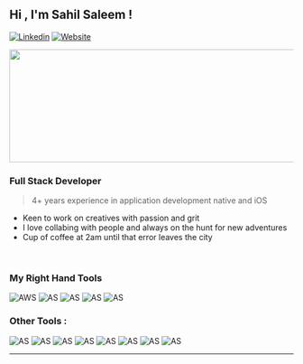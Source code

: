 ## Hi , I'm **Sahil Saleem** !
[![Linkedin](https://img.shields.io/badge/LinkedIn-0077B5?style=for-the-badge&logo=linkedin&logoColor=white)][linkedin]
[![Website](https://img.shields.io/website?down_color=red&logo=Firefox%20Browser&down_message=DOWN&style=for-the-badge&up_color=green&up_message=ONLINE&url=https%3A%2F%2Fmyportfolio-ec454.web.app%2F%23%2F)](https://myportfolio-ec454.web.app/#/) 

<img src="https://thumbs.gfycat.com/EvergreenShortButterfly-max-1mb.gif" width="600" height="200" />



### **Full Stack Developer** 

>  4+ years experience in application development native and iOS
-  Keen to work on creatives with passion and grit
-  I love collabing with people and always on the hunt for new adventures   
-  Cup of coffee at 2am until that error leaves the city

<br />

### My Right Hand Tools 
![AWS](https://img.shields.io/badge/AWS-%23FF9900.svg?style=for-the-badge&logo=amazon-aws&logoColor=white)
![AS](https://img.shields.io/badge/Android_Studio-3DDC84?style=for-the-badge&logo=android-studio&logoColor=white)
![AS](https://img.shields.io/badge/Java-ED8B00?style=for-the-badge&logo=java&logoColor=white)
![AS](https://img.shields.io/badge/Flutter-02569B?style=for-the-badge&logo=flutter&logoColor=white)
![AS](https://img.shields.io/badge/firebase-ffca28?style=for-the-badge&logo=firebase&logoColor=black)


### Other Tools  :


![AS](https://img.shields.io/badge/Kotlin-0095D5?&style=for-the-badge&logo=kotlin&logoColor=white)
![AS](https://img.shields.io/badge/Python-FFD43B?style=for-the-badge&logo=python&logoColor=darkgreen)
![AS](https://img.shields.io/badge/Dart-0175C2?style=for-the-badge&logo=dart&logoColor=white)
![AS](https://img.shields.io/badge/json-5E5C5C?style=for-the-badge&logo=json&logoColor=white)
![AS](https://img.shields.io/badge/MySQL-00000F?style=for-the-badge&logo=mysql&logoColor=white)
![AS](https://img.shields.io/badge/MongoDB-4EA94B?style=for-the-badge&logo=mongodb&logoColor=white)
![AS](https://img.shields.io/badge/OpenCV-27338e?style=for-the-badge&logo=OpenCV&logoColor=white)
![AS](https://img.shields.io/badge/Flask-000000?style=for-the-badge&logo=flask&logoColor=white)






---
[website]: https://website-6faf5.web.app/#/
[linkedin]: https://www.linkedin.com/in/sahil-saleem-338a06144/

<!--
**sahilsaleem2907/sahilsaleem2907** is a ✨ _special_ ✨ repository because its `README.md` (this file) appears on your GitHub profile.





